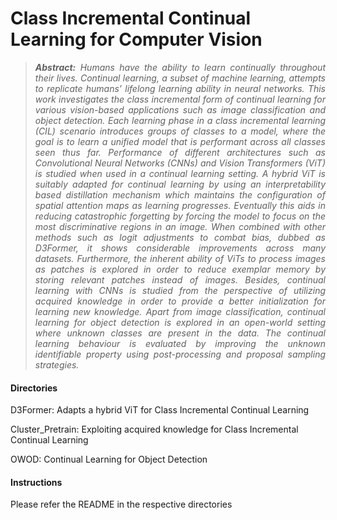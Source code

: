 # Class Incremental Continual Learning for Computer Vision

> *<div style="text-align: justify"> **Abstract:** Humans have the ability to learn continually throughout their lives. Continual learning,
a subset of machine learning, attempts to replicate humans’ lifelong learning ability in
neural networks. This work investigates the class incremental form of continual learning
for various vision-based applications such as image classification and object detection. Each
learning phase in a class incremental learning (CIL) scenario introduces groups of classes
to a model, where the goal is to learn a unified model that is performant across all classes
seen thus far. Performance of different architectures such as Convolutional Neural Networks
(CNNs) and Vision Transformers (ViT) is studied when used in a continual learning setting.
A hybrid ViT is suitably adapted for continual learning by using an interpretability based
distillation mechanism which maintains the configuration of spatial attention maps as
learning progresses. Eventually this aids in reducing catastrophic forgetting by forcing
the model to focus on the most discriminative regions in an image. When combined with
other methods such as logit adjustments to combat bias, dubbed as D3Former, it shows
considerable improvements across many datasets. Furthermore, the inherent ability of ViTs
to process images as patches is explored in order to reduce exemplar memory by storing
relevant patches instead of images. Besides, continual learning with CNNs is studied from
the perspective of utilizing acquired knowledge in order to provide a better initialization
for learning new knowledge. Apart from image classification, continual learning for object
detection is explored in an open-world setting where unknown classes are present in the
data. The continual learning behaviour is evaluated by improving the unknown identifiable
property using post-processing and proposal sampling strategies. </div>*

#### Directories
D3Former: Adapts a hybrid ViT for Class Incremental Continual Learning

Cluster_Pretrain: Exploiting acquired knowledge for Class Incremental Continual Learning

OWOD: Continual Learning for Object Detection

#### Instructions
Please refer the README in the respective directories
